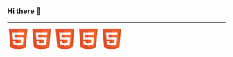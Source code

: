### Hi there 👋
___
<img height="50px" src="https://github.com/devicons/devicon/blob/master/icons/html5/html5-original.svg">
<img height="50px" src="https://github.com/devicons/devicon/blob/master/icons/html5/html5-original.svg">
<img height="50px" src="https://github.com/devicons/devicon/blob/master/icons/html5/html5-original.svg">
<img height="50px" src="https://github.com/devicons/devicon/blob/master/icons/html5/html5-original.svg">
<img height="50px" src="https://github.com/devicons/devicon/blob/master/icons/html5/html5-original.svg">

<!--
**chudickgumanoid/chudickgumanoid** is a ✨ _special_ ✨ repository because its `README.md` (this file) appears on your GitHub profile.

Here are some ideas to get you started:

- 🔭 I’m currently working on ...
- 🌱 I’m currently learning ...
- 👯 I’m looking to collaborate on ...
- 🤔 I’m looking for help with ...
- 💬 Ask me about ...
- 📫 How to reach me: ...
- 😄 Pronouns: ...
- ⚡ Fun fact: ...
-->
